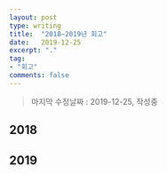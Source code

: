 ```yaml
---
layout: post
type: writing
title:  "2018~2019년 회고"
date:   2019-12-25
excerpt: "."
tag: 
- "회고"
comments: false
---
```


>마지막 수정날짜 : 2019-12-25, 작성중

## 2018


## 2019


